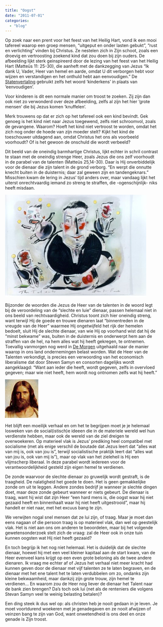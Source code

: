 ```yaml
---
title: "Oogst"
date: "2011-07-01"
categories: 
  - "blog"
---
```


Op zoek naar een prent voor het feest van het Heilig Hart, vond ik een mooi tafereel waarop een groep mensen, “uitgeput en onder lasten gebukt”, “rust en verlichting” vinden bij Christus. Ze nestelen zich in Zijn schoot, zoals een droevig en vertroosting zoekend kind dat zou doen bij zijn ouders. De afbeelding lijkt sterk geinspireerd door de lezing van het feest van het Heilig Hart (Matteüs 11: 25-30), die aanheft met de dankzegging van Jezus “Ik dank U, Vader, Heer van hemel en aarde, omdat U dit verborgen hebt voor wijzen en verstandigen en het onthuld hebt aan eenvoudigen.” De [Statenvertaling](http://www.statenvertaling.net/bijbel/matt/11.html) gebruikt zelfs het woord ‘kinderkens’ in plaats van ‘eenvoudigen’.

Voor kinderen is dit een normale manier om troost te zoeken. Zij zijn dan ook niet zo verwonderd over deze afbeelding, zelfs al zijn het hier ‘grote mensen’ die bij Jezus komen ‘knuffelen’.

Merk trouwens op dat er zich op het tafereel ook een kind bevindt. Gek genoeg is het kind niet naar Jezus toegewend, zelfs niet schroomvol, zoals de gevangene. Waarom? Hoeft het kind niet vertroost te worden, omdat het zich nog onder de hoede van zijn moeder stelt? Kijkt het kind de toeschouwer uitdagend aan, omdat Christus het ons als voorbeeld voorhoudt? Of is het gewoon de onschuld die wordt verbeeld?

Dit beeld van de oneindig barmhartige Christus, lijkt echter in schril contrast te staan met de oneindig strenge Heer, zoals Jezus die ons zelf voorhoudt in de parabel van de talenten (Matteüs 25,14-30). Daar is Hij onverbiddelijk voor de dienaar die zijn talent in de grond verborg. “En werpt die onnutte knecht buiten in de duisternis; daar zal geween zijn en tandengeknars.” Misschien kwam de lering in Jezus’ tijd anders over, maar vandaag lijkt het uiterst onrechtvaardig iemand zo streng te straffen, die -ogenschijnlijk- niks heeft misdaan.

![](images/p10.jpg)

Bijzonder de woorden die Jezus de Heer van de talenten in de woord legt bij de veroordeling van de “slechte en luie” dienaar, passen helemaal niet in ons beeld van rechtvaardigheid. Christus toont zich hier oneindig streng, want terwijl Hij de goede en trouwe dienaren laat “binnentreden in de vreugde van de Heer” waarmee Hij ongetwijfeld het rijk der hemelen bedoelt, sluit Hij de slechte dienaar, van wie Hij op voorhand wist dat hij de “minst bekwame” was, buiten in de duisternis en onderwerpt hem aan de straffen van de hel, na hem alles wat hij heeft gekregen, te ontnemen. Toevallig vanmorgen nog werd in [De Morgen](http://www.demorgen.be/dm/nl/2462/Standpunt/article/detail/1286284/2011/07/01/Achterpoortjes.dhtml) uitgehaald naar de manier waarop in ons land ondernemingen belast worden. Wat de Heer van de Talenten verkondigt, is precies een verwoording van het economisch liberalisme dat door Steven Samyn en consorten dagelijks wordt aangeklaagd: “Want aan ieder die heeft, wordt gegeven, zelfs in overvloed gegeven; maar wie niet heeft, hem wordt nog ontnomen zelfs wat hij heeft.”

![image](images/b82ca24e8de24388858531b5e4c0c136.jpg)

Het blijft een moeilijk verhaal en om het te begrijpen moet je je helemaal losweken van de social(istisch)e ideeen die in de materiele wereld wel hun verdienste hebben, maar ook de wereld van de ziel dreigen te overwoekeren. Op materieel vlak is Jezus’ prediking heel compatibel met socialisme (met als enige verschil de boutade dat Jezus leert dat “alles wat van mij is, ook van jou is”, terwijl socialistische praktijk leert dat “alles wat van jou is, ook van mij is”), maar op vlak van het zieleheil is Hij een vlijmscherp liberaal. In deze parabel wordt iedereen voor de verantwoordelijkheid gesteld zijn eigen hemel te verdienen.

De zonde waarvoor de slechte dienaar zo gruwelijk wordt gestraft, is de traagheid. De nalatigheid het goede te doen. Het is geen gemakkelijke zonde om uit te leggen. Andere zondes bedrijf je wanneer je slechte dingen doet, maar deze zonde gebeurt wanneer er niets gebeurt. De dienaar is traag, want hij wist dat zijn Heer “een hard mens is, die oogst waar hij niet gezaaid heeft en binnenhaalt waar hij niet heeft uitgestrooid”, maar hij handelt er niet naar, met het excuus bang te zijn.

We verwijten nogal snel mensen dat ze lui zijn, of traag. Maar je moet dan eens nagaan of die persoon traag is op materieel vlak, dan wel op geestelijk vlak. Het is niet aan ons om anderen te beoordelen, maar bij het volgende gewetensonderzoek stelt zich de vraag: zal de Heer ook in onze tuin kunnen oogsten wat Hij niet heeft gezaaid?

En toch begrijp ik het nog niet helemaal. Het is duidelijk dat de slechte dienaar, hoewel hij met een veel kleiner kapitaal aan de start kwam, van de Heer evenveel kans krijgt op een even grote beloning als de twee andere dienaren. Ik vraag me echter af of Jezus het verhaal niet meer kracht had kunnen geven door de dienaar met vijf talenten ze te laten begraven, en de dienaar met het ene talent het te laten verdubbelen om zo, ondanks zijn kleine bekwaamheid, maar dankzij zijn grote trouw, zijn hemel te verdienen... En waarom zou de Heer nog liever de dienaar het Talent naar de bank zien brengen? Da’s toch ook lui (net als de renteniers die volgens Stevan Samyn veel te weinig belasting betalen)?

Een ding steek ik dus wel op: als christen heb je nooit gedaan in je leven. Je moet voortdurend woekeren met je genadegaven en ze nooit afwijzen of veinzen bang te zijn van God, want onwetendheid is ons deel en onze genade is Zijn troost.
